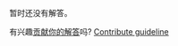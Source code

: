 
暂时还没有解答。

有兴趣[贡献你的解答](https://github.com/BFEdev/BFE.dev-solutions/blob/main/question/what-is-micro-frontends_zh.md)吗? [Contribute guideline](https://github.com/BFEdev/BFE.dev-solutions#how-to-contribute)
